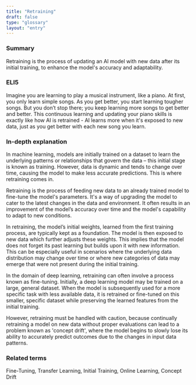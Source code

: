 ```yaml
---
title: "Retraining"
draft: false
type: "glossary"
layout: "entry"
---
```


### Summary
Retraining is the process of updating an AI model with new data after its initial training, to enhance the model's accuracy and adaptability.

### ELI5
Imagine you are learning to play a musical instrument, like a piano. At first, you only learn simple songs. As you get better, you start learning tougher songs. But you don’t stop there; you keep learning more songs to get better and better. This continuous learning and updating your piano skills is exactly like how AI is retrained - AI learns more when it's exposed to new data, just as you get better with each new song you learn.

### In-depth explanation
In machine learning, models are initially trained on a dataset to learn the underlying patterns or relationships that govern the data – this initial stage is known as training. However, data is dynamic and tends to change over time, causing the model to make less accurate predictions. This is where retraining comes in.

Retraining is the process of feeding new data to an already trained model to fine-tune the model's parameters. It's a way of upgrading the model to cater to the latest changes in the data and environment. It often results in an improvement of the model’s accuracy over time and the model's capability to adapt to new conditions.

In retraining, the model’s initial weights, learned from the first training process, are typically kept as a foundation. The model is then exposed to new data which further adjusts these weights. This implies that the model does not forget its past learning but builds upon it with new information. This can be especially useful in scenarios where the underlying data distribution may change over time or where new categories of data may emerge that were not present during the initial training. 

In the domain of deep learning, retraining can often involve a process known as fine-tuning. Initially, a deep learning model may be trained on a large, general dataset. When the model is subsequently used for a more specific task with less available data, it is retrained or fine-tuned on this smaller, specific dataset while preserving the learned features from the initial training. 

However, retraining must be handled with caution, because continually retraining a model on new data without proper evaluations can lead to a problem known as 'concept drift', where the model begins to slowly lose its ability to accurately predict outcomes due to the changes in input data patterns.

### Related terms
Fine-Tuning, Transfer Learning, Initial Training, Online Learning, Concept Drift

